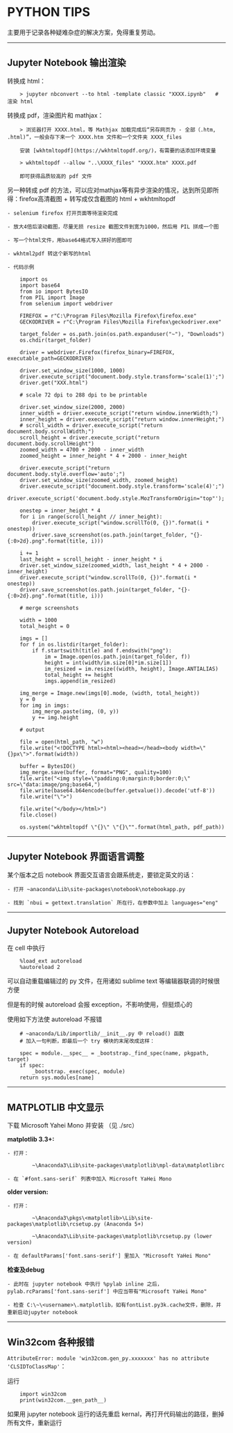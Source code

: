 PYTHON TIPS
===============

主要用于记录各种疑难杂症的解决方案，免得重复劳动。

---

## Jupyter Notebook 输出渲染

转换成 html：

        > jupyter nbconvert --to html -template classic "XXXX.ipynb"   # 渲染 html

转换成 pdf，渲染图片和 mathjax：

        > 浏览器打开 XXXX.html，等 Mathjax 加载完成后“另存网页为 - 全部（.htm, .html)”，一般会存下来一个 XXXX.htm 文件和一个文件夹 XXXX_files

        安装 [wkhtmltopdf](https://wkhtmltopdf.org/)，有需要的话添加环境变量

        > wkhtmltopdf --allow "..\XXXX_files" "XXXX.htm" XXXX.pdf

        即可获得品质较高的 pdf 文件

另一种转成 pdf 的方法，可以应对mathjax等有异步渲染的情况，达到所见即所得：firefox高清截图 + 转写成仅含截图的 html + wkhtmltopdf

    - selenium firefox 打开页面等待渲染完成
    
    - 放大4倍后滚动截图，尽量无损 resize 截图文件到宽为1000，然后用 PIL 拼成一个图
    
    - 写一个html文件，用base64格式写入拼好的图即可
    
    - wkhtml2pdf 转这个新写的html

    - 代码示例

        import os
        import base64
        from io import BytesIO
        from PIL import Image
        from selenium import webdriver

        FIREFOX = r"C:\Program Files\Mozilla Firefox\firefox.exe"
        GECKODRIVER = r"C:\Program Files\Mozilla Firefox\geckodriver.exe"

        target_folder = os.path.join(os.path.expanduser("~"), "Downloads")
        os.chdir(target_folder)

        driver = webdriver.Firefox(firefox_binary=FIREFOX, executable_path=GECKODRIVER)

        driver.set_window_size(1000, 1000)
        driver.execute_script("document.body.style.transform='scale(1)';")
        driver.get("XXX.html")

        # scale 72 dpi to 288 dpi to be printable

        driver.set_window_size(2000, 2000)
        inner_width = driver.execute_script("return window.innerWidth;")
        inner_height = driver.execute_script("return window.innerHeight;")
        # scroll_width = driver.execute_script("return document.body.scrollWidth;")
        scroll_height = driver.execute_script("return document.body.scrollHeight")
        zoomed_width = 4700 + 2000 - inner_width
        zoomed_height = inner_height * 4 + 2000 - inner_height

        driver.execute_script("return document.body.style.overflow='auto';")
        driver.set_window_size(zoomed_width, zoomed_height)
        driver.execute_script("document.body.style.transform='scale(4)';")
        driver.execute_script('document.body.style.MozTransformOrigin="top"');

        onestep = inner_height * 4
        for i in range(scroll_height // inner_height):
            driver.execute_script("window.scrollTo(0, {})".format(i * onestep))
            driver.save_screenshot(os.path.join(target_folder, "{}-{:0>2d}.png".format(title, i)))

        i += 1
        last_height = scroll_height - inner_height * i
        driver.set_window_size(zoomed_width, last_height * 4 + 2000 - inner_height)
        driver.execute_script("window.scrollTo(0, {})".format(i * onestep))
        driver.save_screenshot(os.path.join(target_folder, "{}-{:0>2d}.png".format(title, i)))

        # merge screenshots

        width = 1000
        total_height = 0

        imgs = []
        for f in os.listdir(target_folder):
            if f.startswith(title) and f.endswith("png"):
                im = Image.open(os.path.join(target_folder, f))
                height = int(width/im.size[0]*im.size[1])
                im_resized = im.resize((width, height), Image.ANTIALIAS)
                total_height += height
                imgs.append(im_resized)

        img_merge = Image.new(imgs[0].mode, (width, total_height))
        y = 0
        for img in imgs:
            img_merge.paste(img, (0, y))
            y += img.height

        # output

        file = open(html_path, "w")
        file.write("<!DOCTYPE html><html><head></head><body width=\"{}px\">".format(width))

        buffer = BytesIO()
        img_merge.save(buffer, format="PNG", quality=100)
        file.write("<img style=\"padding:0;margin:0;border:0;\" src=\"data:image/png;base64,")
        file.write(base64.b64encode(buffer.getvalue()).decode('utf-8'))
        file.write("\">")

        file.write("</body></html>")
        file.close()

        os.system("wkhtmltopdf \"{}\" \"{}\"".format(html_path, pdf_path))

---

## Jupyter Notebook 界面语言调整

某个版本之后 notebook 界面交互语言会跟系统走，要锁定英文的话：

    - 打开 ~anaconda\Lib\site-packages\notebook\notebookapp.py

    - 找到 `nbui = gettext.translation` 所在行，在参数中加上 languages="eng"

---

## Jupyter Notebook Autoreload

在 cell 中执行

        %load_ext autoreload
        %autoreload 2

可以自动重载编辑过的 py 文件，在用诸如 sublime text 等编辑器联调的时候很方便

但是有的时候 autoreload 会报 exception，不影响使用，但挺烦心的

使用如下方法使 autoreload 不报错

        # ~anaconda/Lib/importlib/__init__.py 中 reload() 函数
        # 加入一句判断，即最后一个 try 模块的末尾改成这样：
    
        spec = module.__spec__ = _bootstrap._find_spec(name, pkgpath, target)
        if spec:
            _bootstrap._exec(spec, module)
        return sys.modules[name]

---

## MATPLOTLIB 中文显示

下载 Microsoft Yahei Mono 并安装 （见 ./src）

**matplotlib 3.3+:**

    - 打开：

            ~\Anaconda3\Lib\site-packages\matplotlib\mpl-data\matplotlibrc

    - 在 `#font.sans-serif` 列表中加入 Microsoft YaHei Mono

**older version:**

    - 打开：

            ~\Anaconda3\pkgs\<matplotlib>\Lib\site-packages\matplotlib\rcsetup.py (Anaconda 5+)
    
            ~\Anaconda3\Lib\site-packages\matplotlib\rcsetup.py (lower version)

    - 在 defaultParams['font.sans-serif'] 里加入 "Microsoft YaHei Mono"

**检查及debug**

    - 此时在 jupyter notebook 中执行 %pylab inline 之后，pylab.rcParams['font.sans-serif'] 中应当带有"Microsoft YaHei Mono"

    - 检查 C:\~\<username>\.matplotlib，如有fontList.py3k.cache文件，删除，并重新启动jupyter notebook

--------

## Win32com 各种报错

`AttributeError: module 'win32com.gen_py.xxxxxxx' has no attribute 'CLSIDToClassMap'`：

运行

        import win32com
        print(win32com.__gen_path__)

如果用 jupyter notebook 运行的话先重启 kernal，再打开代码输出的路径，删掉所有文件，重新运行


